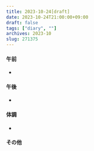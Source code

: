 ```yaml
---
title: 2023-10-24[draft]
date: 2023-10-24T21:00:00+09:00
draft: false
tags: ["diary", ""]
archives: 2023-10
slug: 271375
---
```

#### 午前
- 
#### 午後
- 
#### 体調
- 
#### その他